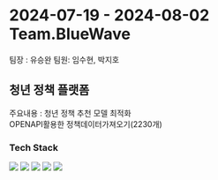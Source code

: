 # 2024-07-19 - 2024-08-02 Team.BlueWave
팀장 : 유승완 팀원: 임수현, 박지호

## 청년 정책 플랫폼
주요내용 : 청년 정책 추천 모델 최적화<br>
OPENAPI활용한 정책데이터가져오기(2230개)

### Tech Stack
<img src="https://img.shields.io/badge/Java-007396?style=for-the-badge&logo=Java&logoColor=white"/> <img src="https://img.shields.io/badge/Python-3776AB?style=for-the-badge&logo=Python&logoColor=white"/>
<img src="https://img.shields.io/badge/SQL-4479A1?style=for-the-badge&logo=MySQL&logoColor=white"/> <img src="https://img.shields.io/badge/GitHub-181717?style=for-the-badge&logo=GitHub&logoColor=white"/>
<img src="https://img.shields.io/badge/ORACLE-F80000?style=for-the-badge&logo=oracle&logoColor=white"/>
